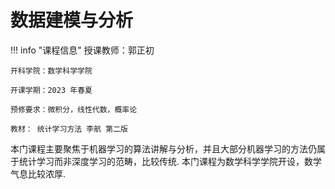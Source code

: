 # 数据建模与分析

!!! info "课程信息"
    授课教师：郭正初

    开科学院：数学科学学院

    开课学期：2023 年春夏

    预修要求：微积分，线性代数，概率论

    教材： 统计学习方法 李航 第二版

本门课程主要聚焦于机器学习的算法讲解与分析，并且大部分机器学习的方法仍属于统计学习而非深度学习的范畴，比较传统.
本门课程为数学科学学院开设，数学气息比较浓厚.
